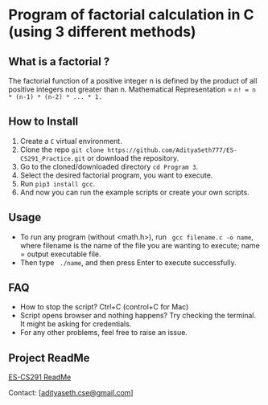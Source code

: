 # Program of factorial calculation in C (using 3 different methods)

## What is a factorial ?
The factorial function of a positive integer n is defined by the product of all positive integers not greater than n.
Mathematical Representation = ```n! = n * (n-1) * (n-2) * ... * 1.```

## How to Install

1. Create a ```C``` virtual environment. 
2. Clone the repo ```git clone https://github.com/AdityaSeth777/ES-CS291_Practice.git``` or download the repository.
3. Go to the cloned/downloaded directory ``` cd Program 3 ```.
4. Select the desired factorial program, you want to execute.
5. Run ``` pip3 install gcc ```.
6. And now you can run the example scripts or create your own scripts.  

## Usage
- To run any program (without <math.h>), run ``` gcc filename.c -o name```, where filename is the name of the file you are wanting to execute; name = output executable file.
- Then type ``` ./name```, and then press Enter to execute successfully.

## FAQ
- How to stop the script? Ctrl+C (control+C for Mac) 
- Script opens browser and nothing happens? Try checking the terminal. It might be asking for credentials.
- For any other problems, feel free to raise an issue.

## Project ReadMe
[ES-CS291 ReadMe](https://github.com/AdityaSeth777/ES-CS291_Practice/blob/main_aditya/README.md)

Contact: [adityaseth.cse@gmail.com]
